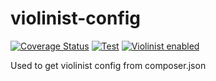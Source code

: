 # violinist-config
[![Coverage Status](https://coveralls.io/repos/github/violinist-dev/violinist-config/badge.svg?branch=master)](https://coveralls.io/github/violinist-dev/violinist-config?branch=master)
[![Test](https://github.com/violinist-dev/violinist-config/actions/workflows/test.yml/badge.svg)](https://github.com/violinist-dev/violinist-config/actions/workflows/test.yml)
[![Violinist enabled](https://img.shields.io/badge/violinist-enabled-brightgreen.svg)](https://violinist.io)

Used to get violinist config from composer.json
